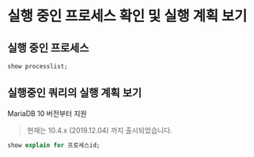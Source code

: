 # 실행 중인 프로세스 확인 및 실행 계획 보기

## 실행 중인 프로세스

```sql
show processlist;
```



## 실행중인 쿼리의 실행 계획 보기

MariaDB 10 버전부터 지원

> 현재는 10.4.x (2019.12.04) 까지 출시되었습니다.


```sql
show explain for 프로세스id;
```